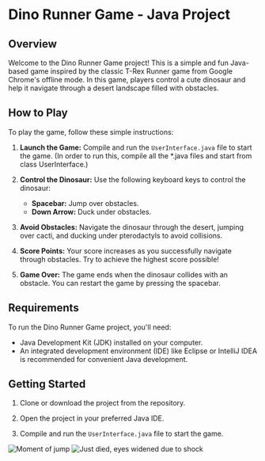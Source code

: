 # Dino Runner Game - Java Project

## Overview

Welcome to the Dino Runner Game project! This is a simple and fun Java-based game inspired by the classic T-Rex Runner game from Google Chrome's offline mode. In this game, players control a cute dinosaur and help it navigate through a desert landscape filled with obstacles.

## How to Play

To play the game, follow these simple instructions:

1. **Launch the Game:** Compile and run the `UserInterface.java` file to start the game. (In order to run this, compile all the \*.java files and start from class UserInterface.)

2. **Control the Dinosaur:** Use the following keyboard keys to control the dinosaur:
   - **Spacebar:** Jump over obstacles.
   - **Down Arrow:** Duck under obstacles.

3. **Avoid Obstacles:** Navigate the dinosaur through the desert, jumping over cacti, and ducking under pterodactyls to avoid collisions.

4. **Score Points:** Your score increases as you successfully navigate through obstacles. Try to achieve the highest score possible!

5. **Game Over:** The game ends when the dinosaur collides with an obstacle. You can restart the game by pressing the spacebar.

## Requirements

To run the Dino Runner Game project, you'll need:

- Java Development Kit (JDK) installed on your computer.
- An integrated development environment (IDE) like Eclipse or IntelliJ IDEA is recommended for convenient Java development.

## Getting Started

1. Clone or download the project from the repository.

2. Open the project in your preferred Java IDE.

3. Compile and run the `UserInterface.java` file to start the game.


![Moment of jump](https://github.com/nabhoneel/chrome-dino-game/raw/master/Screenshot%202018-11-30%2017.49.33.png)
![Just died, eyes widened due to shock](https://github.com/nabhoneel/chrome-dino-game/raw/master/Screenshot%202018-11-30%2017.49.43.png)
